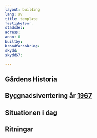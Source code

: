 ```yaml
---
layout: building
lang: sv
title: template
fastighetsnr:
stadsdel:
adress:
anno: 0
builtby:
brandforsakring:
skydd:
skydd67:

---
```

## Gårdens Historia


## Byggnadsiventering år <a href="/sources/keinanen_karki.pdf">1967</a>


## Situationen i dag


## Ritningar
